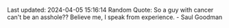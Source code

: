 Last updated: 2024-04-05 15:16:14
Random Quote: So a guy with cancer can't be an asshole?? Believe me, I speak from experience. - Saul Goodman